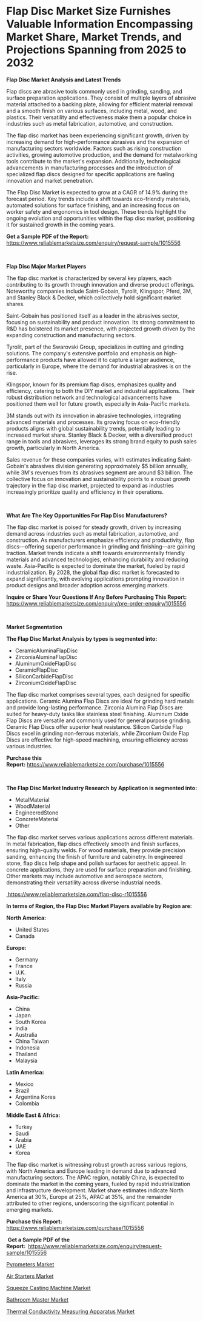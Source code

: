 <p><h1>Flap Disc Market Size Furnishes Valuable Information Encompassing Market Share, Market Trends, and Projections Spanning from 2025 to 2032</h1></p><p><strong>Flap Disc Market Analysis and Latest Trends</strong></p>
<p><p>Flap discs are abrasive tools commonly used in grinding, sanding, and surface preparation applications. They consist of multiple layers of abrasive material attached to a backing plate, allowing for efficient material removal and a smooth finish on various surfaces, including metal, wood, and plastics. Their versatility and effectiveness make them a popular choice in industries such as metal fabrication, automotive, and construction.</p><p>The flap disc market has been experiencing significant growth, driven by increasing demand for high-performance abrasives and the expansion of manufacturing sectors worldwide. Factors such as rising construction activities, growing automotive production, and the demand for metalworking tools contribute to the market's expansion. Additionally, technological advancements in manufacturing processes and the introduction of specialized flap discs designed for specific applications are fueling innovation and market penetration.</p><p>The Flap Disc Market is expected to grow at a CAGR of 14.9% during the forecast period. Key trends include a shift towards eco-friendly materials, automated solutions for surface finishing, and an increasing focus on worker safety and ergonomics in tool design. These trends highlight the ongoing evolution and opportunities within the flap disc market, positioning it for sustained growth in the coming years.</p></p>
<p><strong>Get a Sample PDF of the Report:&nbsp;</strong> <a href="https://www.reliablemarketsize.com/enquiry/request-sample/1015556?utm_campaign=2034&utm_medium=2&utm_source=Github&utm_content=ia&utm_term=08042025&utm_id=flap-disc">https://www.reliablemarketsize.com/enquiry/request-sample/1015556</a></p>
<p>&nbsp;</p>
<p><strong>Flap Disc Major Market Players</strong></p>
<p><p>The flap disc market is characterized by several key players, each contributing to its growth through innovation and diverse product offerings. Noteworthy companies include Saint-Gobain, Tyrolit, Klingspor, Pferd, 3M, and Stanley Black & Decker, which collectively hold significant market shares.</p><p>Saint-Gobain has positioned itself as a leader in the abrasives sector, focusing on sustainability and product innovation. Its strong commitment to R&D has bolstered its market presence, with projected growth driven by the expanding construction and manufacturing sectors.</p><p>Tyrolit, part of the Swarovski Group, specializes in cutting and grinding solutions. The company's extensive portfolio and emphasis on high-performance products have allowed it to capture a larger audience, particularly in Europe, where the demand for industrial abrasives is on the rise.</p><p>Klingspor, known for its premium flap discs, emphasizes quality and efficiency, catering to both the DIY market and industrial applications. Their robust distribution network and technological advancements have positioned them well for future growth, especially in Asia-Pacific markets.</p><p>3M stands out with its innovation in abrasive technologies, integrating advanced materials and processes. Its growing focus on eco-friendly products aligns with global sustainability trends, potentially leading to increased market share. Stanley Black & Decker, with a diversified product range in tools and abrasives, leverages its strong brand equity to push sales growth, particularly in North America.</p><p>Sales revenue for these companies varies, with estimates indicating Saint-Gobain's abrasives division generating approximately $5 billion annually, while 3M's revenues from its abrasives segment are around $3 billion. The collective focus on innovation and sustainability points to a robust growth trajectory in the flap disc market, projected to expand as industries increasingly prioritize quality and efficiency in their operations.</p></p>
<p>&nbsp;</p>
<p><strong>What Are The Key Opportunities For Flap Disc Manufacturers?</strong></p>
<p><p>The flap disc market is poised for steady growth, driven by increasing demand across industries such as metal fabrication, automotive, and construction. As manufacturers emphasize efficiency and productivity, flap discs—offering superior performance in grinding and finishing—are gaining traction. Market trends indicate a shift towards environmentally friendly materials and advanced technologies, enhancing durability and reducing waste. Asia-Pacific is expected to dominate the market, fueled by rapid industrialization. By 2028, the global flap disc market is forecasted to expand significantly, with evolving applications prompting innovation in product designs and broader adoption across emerging markets.</p></p>
<p><strong>Inquire or Share Your Questions If Any Before Purchasing This Report:</strong> <a href="https://www.reliablemarketsize.com/enquiry/pre-order-enquiry/1015556?utm_campaign=2034&utm_medium=2&utm_source=Github&utm_content=ia&utm_term=08042025&utm_id=flap-disc">https://www.reliablemarketsize.com/enquiry/pre-order-enquiry/1015556</a></p>
<p>&nbsp;</p>
<p><strong>Market Segmentation</strong></p>
<p><strong>The Flap Disc Market Analysis by types is segmented into:</strong></p>
<p><ul><li>CeramicAluminaFlapDisc</li><li>ZirconiaAluminaFlapDisc</li><li>AluminumOxideFlapDisc</li><li>CeramicFlapDisc</li><li>SiliconCarbideFlapDisc</li><li>ZirconiumOxideFlapDisc</li></ul></p>
<p><p>The flap disc market comprises several types, each designed for specific applications. Ceramic Alumina Flap Discs are ideal for grinding hard metals and provide long-lasting performance. Zirconia Alumina Flap Discs are suited for heavy-duty tasks like stainless steel finishing. Aluminum Oxide Flap Discs are versatile and commonly used for general purpose grinding. Ceramic Flap Discs offer superior heat resistance. Silicon Carbide Flap Discs excel in grinding non-ferrous materials, while Zirconium Oxide Flap Discs are effective for high-speed machining, ensuring efficiency across various industries.</p></p>
<p><strong>Purchase this Report:&nbsp;</strong><a href="https://www.reliablemarketsize.com/purchase/1015556?utm_campaign=2034&utm_medium=2&utm_source=Github&utm_content=ia&utm_term=08042025&utm_id=flap-disc">https://www.reliablemarketsize.com/purchase/1015556</a></p>
<p>&nbsp;</p>
<p><strong>The Flap Disc Market Industry Research by Application is segmented into:</strong></p>
<p><ul><li>MetalMaterial</li><li>WoodMaterial</li><li>EngineeredStone</li><li>ConcreteMaterial</li><li>Other</li></ul></p>
<p><p>The flap disc market serves various applications across different materials. In metal fabrication, flap discs effectively smooth and finish surfaces, ensuring high-quality welds. For wood materials, they provide precision sanding, enhancing the finish of furniture and cabinetry. In engineered stone, flap discs help shape and polish surfaces for aesthetic appeal. In concrete applications, they are used for surface preparation and finishing. Other markets may include automotive and aerospace sectors, demonstrating their versatility across diverse industrial needs.</p></p>
<p><a href="https://www.reliablemarketsize.com/flap-disc-r1015556?utm_campaign=2034&utm_medium=2&utm_source=Github&utm_content=ia&utm_term=08042025&utm_id=flap-disc">&nbsp;https://www.reliablemarketsize.com/flap-disc-r1015556</a></p>
<p><strong>In terms of Region, the Flap Disc Market Players available by Region are:</strong></p>
<p>
    <p> <strong> North America: </strong>
        <ul>
            <li>United States</li>
            <li>Canada</li>
        </ul>
        </p> 
    <p> <strong> Europe: </strong>
        <ul>
            <li>Germany</li>
            <li>France</li>
            <li>U.K.</li>
            <li>Italy</li>
            <li>Russia</li>
        </ul>
        </p> 
    <p> <strong> Asia-Pacific: </strong>
        <ul>
            <li>China</li>
            <li>Japan</li>
            <li>South Korea</li>
            <li>India</li>
            <li>Australia</li>
            <li>China Taiwan</li>
            <li>Indonesia</li>
            <li>Thailand</li>
            <li>Malaysia</li>
        </ul>
        </p> 
    <p> <strong> Latin America: </strong>
        <ul>
            <li>Mexico</li>
            <li>Brazil</li>
            <li>Argentina Korea</li>
            <li>Colombia</li>
        </ul>
        </p> 
    <p> <strong> Middle East & Africa: </strong>
        <ul>
            <li>Turkey</li>
            <li>Saudi</li>
            <li>Arabia</li>
            <li>UAE</li>
            <li>Korea</li>
        </ul>
    </p>
    </p>
<p><p>The flap disc market is witnessing robust growth across various regions, with North America and Europe leading in demand due to advanced manufacturing sectors. The APAC region, notably China, is expected to dominate the market in the coming years, fueled by rapid industrialization and infrastructure development. Market share estimates indicate North America at 30%, Europe at 25%, APAC at 35%, and the remainder attributed to other regions, underscoring the significant potential in emerging markets.</p></p>
<p><strong>Purchase this Report: </strong><a href="https://www.reliablemarketsize.com/purchase/1015556?utm_campaign=2034&utm_medium=2&utm_source=Github&utm_content=ia&utm_term=08042025&utm_id=flap-disc">https://www.reliablemarketsize.com/purchase/1015556</a></p>
<p>&nbsp;<strong>Get a Sample PDF of the Report:&nbsp;&nbsp;</strong><a href="https://www.reliablemarketsize.com/enquiry/request-sample/1015556?utm_campaign=2034&utm_medium=2&utm_source=Github&utm_content=ia&utm_term=08042025&utm_id=flap-disc">https://www.reliablemarketsize.com/enquiry/request-sample/1015556</a></p>
<p><strong></strong></p>
<p><p><a href="https://github.com/donnypolan/Market-Research-Report-List-1/blob/main/pyrometers-market.md?utm_campaign=2034&utm_medium=2&utm_source=Github&utm_content=ia&utm_term=08042025&utm_id=flap-disc">Pyrometers Market</a></p><p><a href="https://github.com/zemonarutaep/Market-Research-Report-List-1/blob/main/air-starters-market.md?utm_campaign=2034&utm_medium=2&utm_source=Github&utm_content=ia&utm_term=08042025&utm_id=flap-disc">Air Starters Market</a></p><p><a href="https://github.com/buluckcapps2/Market-Research-Report-List-1/blob/main/squeeze-casting-machine-market.md?utm_campaign=2034&utm_medium=2&utm_source=Github&utm_content=ia&utm_term=08042025&utm_id=flap-disc">Squeeze Casting Machine Market</a></p><p><a href="https://github.com/eleussabra/Market-Research-Report-List-1/blob/main/bathroom-master-market.md?utm_campaign=2034&utm_medium=2&utm_source=Github&utm_content=ia&utm_term=08042025&utm_id=flap-disc">Bathroom Master Market</a></p><p><a href="https://github.com/floengsubb/Market-Research-Report-List-1/blob/main/thermal-conductivity-measuring-apparatus-market.md?utm_campaign=2034&utm_medium=2&utm_source=Github&utm_content=ia&utm_term=08042025&utm_id=flap-disc">Thermal Conductivity Measuring Apparatus Market</a></p></p>